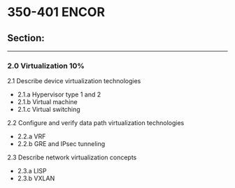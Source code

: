 # 350-401 ENCOR  
## Section:
---
### 2.0 Virtualization 10%

2.1 Describe device virtualization technologies   
- 2.1.a Hypervisor type 1 and 2  
- 2.1.b Virtual machine
- 2.1.c Virtual switching

2.2 Configure and verify data path virtualization technologies   
- 2.2.a VRF
- 2.2.b GRE and IPsec tunneling

2.3 Describe network virtualization concepts   
- 2.3.a LISP
- 2.3.b VXLAN
